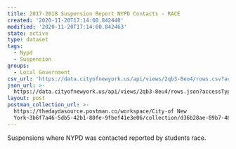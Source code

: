 ```yaml
---
title: 2017-2018 Suspension Report NYPD Contacts - RACE
created: '2020-11-20T17:14:00.842448'
modified: '2020-11-20T17:14:00.842463'
state: active
type: dataset
tags:
  - Nypd
  - Suspension
groups:
  - Local Government
csv_url: 'https://data.cityofnewyork.us/api/views/2qb3-8eu4/rows.csv?accessType=DOWNLOAD'
json_url: >-
  https://data.cityofnewyork.us/api/views/2qb3-8eu4/rows.json?accessType=DOWNLOAD
layout: post
postman_collection_url: >-
  https://thedaydasource.postman.co/workspace/City-of New
  York~3b6f7a46-5db5-42b1-80fe-9fbef41e3e06/collection/d36b28ae-89b7-4601-b60c-b37256fa1618
---
```

Suspensions where NYPD was contacted reported by students race.
